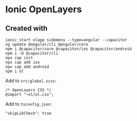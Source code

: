 # Ionic OpenLayers

## Created with

```
ionic start olapp sidemenu --type=angular --capacitor
ng update @angular/cli @angular/core
npm i @capacitor/core @capacitor/ios @capacitor/android
npm i -D @capacitor/cli
npx cap init
npx cap add ios
npx cap add android
npm i ol
```

Add to `src/global.scss`:
```
/* OpenLayers CSS */
@import "~ol/ol.css";
```

Add to `tsconfig.json`:
```
"skipLibCheck": true
```